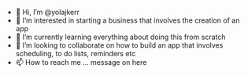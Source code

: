 - 👋 Hi, I’m @yolajkerr
- 👀 I’m interested in starting a business that involves the creation of an app
- 🌱 I’m currently learning everything about doing this from scratch 
- 💞️ I’m looking to collaborate on how to build an app that involves scheduling, to do lists, reminders etc
- 📫 How to reach me ... message on here 

<!---
yolajkerr/yolajkerr is a ✨ special ✨ repository because its `README.md` (this file) appears on your GitHub profile.
You can click the Preview link to take a look at your changes.
--->
